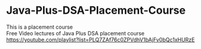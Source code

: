 # Java-Plus-DSA-Placement-Course
This is a placement course <br>
Free Video lectures of Java Plus DSA placement course <br>
https://youtube.com/playlist?list=PLQ7ZAf76c0ZPVdhV1bAjFv0bQc1xHURzE
